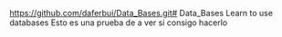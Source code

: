 https://github.com/daferbui/Data_Bases.git# Data_Bases
Learn to use databases
Esto es una prueba de a ver si consigo hacerlo
